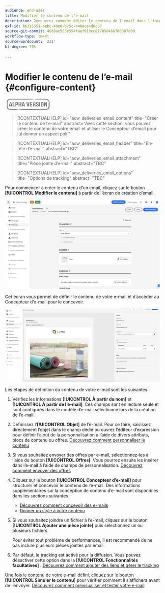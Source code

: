 ```yaml
---
audience: end-user
title: Modifier le contenu de l’e-mail
description: Découvrez comment éditer le contenu de l'email dans l'interface utilisateur web de Campaign
exl-id: b6316551-bebc-40e0-b75c-4408ce4d6c57
source-git-commit: 46d8ac555e554faef91bcc817890466780387d0d
workflow-type: tm+mt
source-wordcount: '331'
ht-degree: 70%

---
```


# Modifier le contenu de l’e-mail {#configure-content}

![](../assets/do-not-localize/badge.png)

>[!CONTEXTUALHELP]
>id="acw_deliveries_email_content"
>title="Créer le contenu de l’e-mail"
>abstract="Avec cette section, vous pouvez créer le contenu de votre email et utiliser le Concepteur d&#39;email pour lui donner un aspect poli."

>[!CONTEXTUALHELP]
>id="acw_deliveries_email_header"
>title="En-tête d’e-mail"
>abstract="TBC"

>[!CONTEXTUALHELP]
>id="acw_deliveries_email_attachment"
>title="Pièce jointe d’e-mail"
>abstract="TBC"

>[!CONTEXTUALHELP]
>id="acw_deliveries_email_options"
>title="Options de tracking"
>abstract="TBC"

Pour commencer à créer le contenu d&#39;un email, cliquez sur le bouton **[!UICONTROL Modifier le contenu]** à partir de l’écran de création d’email.

![](assets/edit-content.png)

Cet écran vous permet de définir le contenu de votre e-mail et d’accéder au Concepteur d’e-mail pour le concevoir.

![](assets/content-dashboard.png)

Les étapes de définition du contenu de votre e-mail sont les suivantes :

1. Vérifiez les informations **[!UICONTROL À partir du nom]** et **[!UICONTROL À partir de l’e-mail]**. Ces champs sont en lecture seule et sont configurés dans le modèle d’e-mail sélectionné lors de la création de l’e-mail.

1. Définissez l’**[!UICONTROL Objet]** de l’e-mail. Pour ce faire, saisissez directement l’objet dans le champ dédié ou ouvrez l’éditeur d’expression pour définir l’ajout de la personnalisation à l’aide de divers attributs, blocs de contenu ou offres. [Découvrez comment personnaliser le contenu](../personalization/personalize.md)

1. Si vous souhaitez envoyer des offres par e-mail, sélectionnez-les à l’aide du bouton **[!UICONTROL Offres]**. Vous pourrez ensuite les insérer dans l’e-mail à l’aide de champs de personnalisation. [Découvrez comment envoyer des offres](offers.md)

1. Cliquez sur le bouton **[!UICONTROL Concepteur d’e-mail]** pour structurer et concevoir le contenu de l’e-mail. Des informations supplémentaires sur la conception de contenu d’e-mail sont disponibles dans les sections suivantes :

   * [Découvrez comment concevoir des e-mails](create-email-content.md)
   * [Donner un style à votre contenu](get-started-email-style.md)

1. Si vous souhaitez joindre un fichier à l’e-mail, cliquez sur le bouton **[!UICONTROL Ajouter une pièce jointe]** puis sélectionnez un ou plusieurs fichiers.

   Pour éviter tout problème de performances, il est recommandé de ne pas inclure plusieurs pièces jointes par email.

   <!--limitation on size + number of files?-->

1. Par défaut, le tracking est activé pour la diffusion. Vous pouvez désactiver cette option dans la **[!UICONTROL Fonctionnalités facultatives]** . [Découvrez comment ajouter des liens et gérer le tracking](message-tracking.md)

Une fois le contenu de votre e-mail défini, cliquez sur le bouton **[!UICONTROL Simuler le contenu]** pour vérifier comment il s’affichera avant de l’envoyer. [Découvrez comment prévisualiser et tester votre e-mail](../preview-test/preview-test.md)

<!-- show screenshot showing an email fully configured + highlight the simulate content button-->
